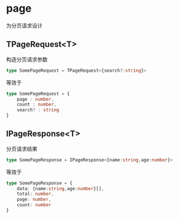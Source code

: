 # page

为分页请求设计

## TPageRequest\<T\>
构造分页请求参数
```ts
type SomePageRequest = TPageRequest<{search?:string}>

```
等效于

```ts
type SomePageRequest = {
    page : number,
    count : number,
    search? : string
}

```

## IPageResponse\<T\>
分页请求结果
```ts
type SomePageResponse = IPageResponse<{name:string,age:number}>

```
等效于
```ts
type SomePageResponse = {
    data: {name:string,age:number}[],
    total: number,
    page: number,
    count: number
}

```
